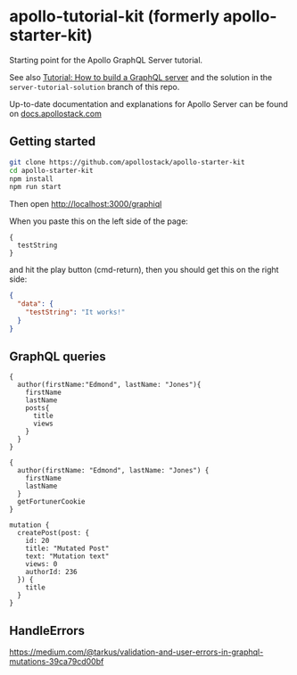 # apollo-tutorial-kit (formerly apollo-starter-kit)

Starting point for the Apollo GraphQL Server tutorial.

See also [Tutorial: How to build a GraphQL server](https://medium.com/apollo-stack/tutorial-building-a-graphql-server-cddaa023c035#.wy5h1htxs) and the solution in the `server-tutorial-solution` branch of this repo.

Up-to-date documentation and explanations for Apollo Server can be found on [docs.apollostack.com](http://dev.apollodata.com/tools/apollo-server/index.html)

## Getting started

```sh
git clone https://github.com/apollostack/apollo-starter-kit
cd apollo-starter-kit
npm install
npm run start
```

Then open [http://localhost:3000/graphiql](http://localhost:3000/graphql)

When you paste this on the left side of the page:

```
{
  testString
}
```

and hit the play button (cmd-return), then you should get this on the right side:

```json
{
  "data": {
    "testString": "It works!"
  }
}
```  

## GraphQL queries
```
{
  author(firstName:"Edmond", lastName: "Jones"){
    firstName
    lastName
    posts{
      title
      views
    }
  }
}
```

```
{
  author(firstName: "Edmond", lastName: "Jones") {
    firstName
    lastName
  }
  getFortunerCookie
}
```

```
mutation {
  createPost(post: {
    id: 20
    title: "Mutated Post"
    text: "Mutation text"
    views: 0
    authorId: 236
  }) {
    title
  }
}
```
## HandleErrors
https://medium.com/@tarkus/validation-and-user-errors-in-graphql-mutations-39ca79cd00bf